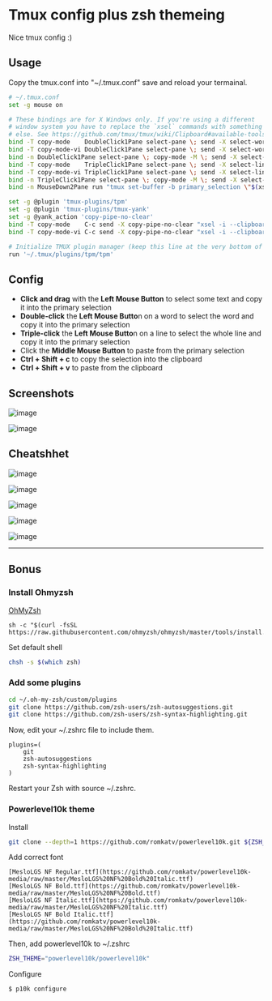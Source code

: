 # Tmux config plus zsh themeing 

Nice tmux config :)


## Usage

Copy the tmux.conf into "~/.tmux.conf" save and reload your termainal. 


```bash
# ~/.tmux.conf
set -g mouse on

# These bindings are for X Windows only. If you're using a different
# window system you have to replace the `xsel` commands with something
# else. See https://github.com/tmux/tmux/wiki/Clipboard#available-tools
bind -T copy-mode    DoubleClick1Pane select-pane \; send -X select-word \; send -X copy-pipe-no-clear "xsel -i"
bind -T copy-mode-vi DoubleClick1Pane select-pane \; send -X select-word \; send -X copy-pipe-no-clear "xsel -i"
bind -n DoubleClick1Pane select-pane \; copy-mode -M \; send -X select-word \; send -X copy-pipe-no-clear "xsel -i"
bind -T copy-mode    TripleClick1Pane select-pane \; send -X select-line \; send -X copy-pipe-no-clear "xsel -i"
bind -T copy-mode-vi TripleClick1Pane select-pane \; send -X select-line \; send -X copy-pipe-no-clear "xsel -i"
bind -n TripleClick1Pane select-pane \; copy-mode -M \; send -X select-line \; send -X copy-pipe-no-clear "xsel -i"
bind -n MouseDown2Pane run "tmux set-buffer -b primary_selection \"$(xsel -o)\"; tmux paste-buffer -b primary_selection; tmux delete-buffer -b primary_selection"

set -g @plugin 'tmux-plugins/tpm'
set -g @plugin 'tmux-plugins/tmux-yank'
set -g @yank_action 'copy-pipe-no-clear'
bind -T copy-mode    C-c send -X copy-pipe-no-clear "xsel -i --clipboard"
bind -T copy-mode-vi C-c send -X copy-pipe-no-clear "xsel -i --clipboard"

# Initialize TMUX plugin manager (keep this line at the very bottom of tmux.conf)
run '~/.tmux/plugins/tpm/tpm'
```

## Config 

- **Click and drag** with the **Left Mouse Button** to select some text and copy it into the primary selection
- **Double-click** the **Left Mouse Butto**n on a word to select the word and copy it into the primary selection
- **Triple-click** the **Left Mouse Butto**n on a line to select the whole line and copy it into the primary selection
- Click the **Middle Mouse Button** to paste from the primary selection
- **Ctrl + Shift + c** to copy the selection into the clipboard
- **Ctrl + Shift + v** to paste from the clipboard  


## Screenshots

![image](https://user-images.githubusercontent.com/5285547/204093029-cc8b3b01-d03f-4a77-b3a3-01acda40bea5.png)

![image](https://user-images.githubusercontent.com/5285547/204093045-5fc6c4ca-f8a9-4368-9464-29cfd238c4f2.png)


## Cheatshhet

![image](https://user-images.githubusercontent.com/5285547/204092916-96acdb42-8eca-486a-8048-3de37bc8bcbd.png)

![image](https://user-images.githubusercontent.com/5285547/204092927-303cc96d-9a4f-4862-bf80-2b75094f0927.png)

![image](https://user-images.githubusercontent.com/5285547/204092941-84e22638-7879-486e-8c82-7df7a4612f53.png)

![image](https://user-images.githubusercontent.com/5285547/204092964-89683a1b-2437-4516-8787-fe1a29d7464a.png)

![image](https://user-images.githubusercontent.com/5285547/204092988-e7cf5599-2da2-4652-95c3-4bf795dce198.png)

---

## Bonus 

### Install Ohmyzsh

[OhMyZsh](https://github.com/ohmyzsh/ohmyzsh)

```
sh -c "$(curl -fsSL https://raw.githubusercontent.com/ohmyzsh/ohmyzsh/master/tools/install.sh)"
```

Set default shell

```bash
chsh -s $(which zsh)
```

### Add some plugins

```bash
cd ~/.oh-my-zsh/custom/plugins
git clone https://github.com/zsh-users/zsh-autosuggestions.git
git clone https://github.com/zsh-users/zsh-syntax-highlighting.git
```

Now, edit your ~/.zshrc file to include them.

```plain
plugins=(
    git
    zsh-autosuggestions
    zsh-syntax-highlighting
)
```

Restart your Zsh with source ~/.zshrc.

### Powerlevel10k theme

Install

```bash
git clone --depth=1 https://github.com/romkatv/powerlevel10k.git ${ZSH_CUSTOM:-$HOME/.oh-my-zsh/custom}/themes/powerlevel10k
```

Add correct font

```
[MesloLGS NF Regular.ttf](https://github.com/romkatv/powerlevel10k-media/raw/master/MesloLGS%20NF%20Bold%20Italic.ttf)
[MesloLGS NF Bold.ttf](https://github.com/romkatv/powerlevel10k-media/raw/master/MesloLGS%20NF%20Bold.ttf)
[MesloLGS NF Italic.ttf](https://github.com/romkatv/powerlevel10k-media/raw/master/MesloLGS%20NF%20Italic.ttf)
[MesloLGS NF Bold Italic.ttf](https://github.com/romkatv/powerlevel10k-media/raw/master/MesloLGS%20NF%20Bold%20Italic.ttf)

```

Then, add powerlevel10k to ~/.zshrc

```bash
ZSH_THEME="powerlevel10k/powerlevel10k"
```

Configure

```
$ p10k configure
```



